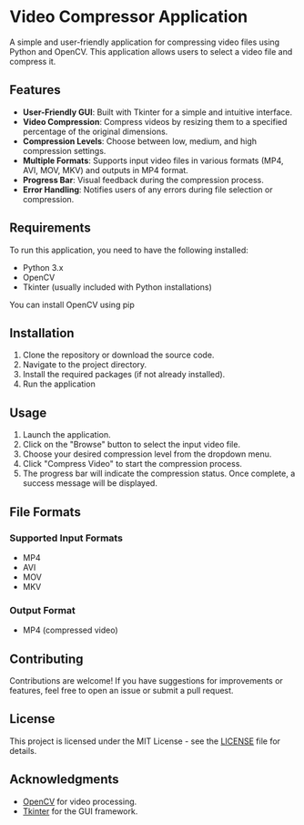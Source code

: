 # Video Compressor Application

A simple and user-friendly application for compressing video files using Python and OpenCV. This application allows users to select a video file and compress it.

## Features

- **User-Friendly GUI**: Built with Tkinter for a simple and intuitive interface.
- **Video Compression**: Compress videos by resizing them to a specified percentage of the original dimensions.
- **Compression Levels**: Choose between low, medium, and high compression settings.
- **Multiple Formats**: Supports input video files in various formats (MP4, AVI, MOV, MKV) and outputs in MP4 format.
- **Progress Bar**: Visual feedback during the compression process.
- **Error Handling**: Notifies users of any errors during file selection or compression.

## Requirements

To run this application, you need to have the following installed:

- Python 3.x
- OpenCV
- Tkinter (usually included with Python installations)
  
You can install OpenCV using pip

## Installation

1. Clone the repository or download the source code.
2. Navigate to the project directory.
3. Install the required packages (if not already installed).
4. Run the application

## Usage

1. Launch the application.
2. Click on the "Browse" button to select the input video file.
3. Choose your desired compression level from the dropdown menu.
4. Click "Compress Video" to start the compression process.
5. The progress bar will indicate the compression status. Once complete, a success message will be displayed.

## File Formats

### Supported Input Formats

- MP4
- AVI
- MOV
- MKV

### Output Format

- MP4 (compressed video)

## Contributing

Contributions are welcome! If you have suggestions for improvements or features, feel free to open an issue or submit a pull request.

## License

This project is licensed under the MIT License - see the [LICENSE](LICENSE) file for details.

## Acknowledgments

- [OpenCV](https://opencv.org/) for video processing.
- [Tkinter](https://wiki.python.org/moin/TkInter) for the GUI framework.
